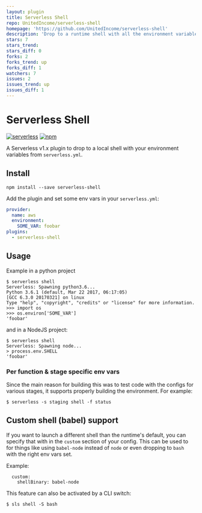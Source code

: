 ```yaml
---
layout: plugin
title: Serverless Shell
repo: UnitedIncome/serverless-shell
homepage: 'https://github.com/UnitedIncome/serverless-shell'
description: 'Drop to a runtime shell with all the environment variables set that you&#39;d have in lambda.'
stars: 7
stars_trend: 
stars_diff: 0
forks: 2
forks_trend: up
forks_diff: 1
watchers: 7
issues: 2
issues_trend: up
issues_diff: 1
---
```



# Serverless Shell

[![serverless](http://public.serverless.com/badges/v3.svg)](http://www.serverless.com)
[![npm](https://nodei.co/npm/serverless-shell.png?mini=true)](https://www.npmjs.com/package/serverless-shell)

A Serverless v1.x plugin to drop to a local shell with your environment
variables from `serverless.yml`.


## Install

```
npm install --save serverless-shell
```

Add the plugin and set some env vars in your `serverless.yml`:

```yaml
provider:
  name: aws
  environment:
    SOME_VAR: foobar
plugins:
  - serverless-shell
```

## Usage
Example in a python project
```
$ serverless shell
Serverless: Spawning python3.6...
Python 3.6.1 (default, Mar 22 2017, 06:17:05) 
[GCC 6.3.0 20170321] on linux
Type "help", "copyright", "credits" or "license" for more information.
>>> import os
>>> os.environ['SOME_VAR']
'foobar'
```
and in a NodeJS project:
```
$ serverless shell
Serverless: Spawning node...
> process.env.SHELL
'foobar'
```

### Per function & stage specific env vars
Since the main reason for building this was to test code with the configs for
various stages, it supports properly building the environment. For example:
```
$ serverless -s staging shell -f status
```

## Custom shell (babel) support
If you want to launch a different shell than the runtime's default, you can
specify that with in the `custom` section of your config. This can be used
to for things like using `babel-node` instead of `node` or even dropping to
`bash` with the right env vars set.

Example:
```
  custom:
    shellBinary: babel-node
```

This feature can also be activated by a CLI switch:
```
$ sls shell -S bash
```
